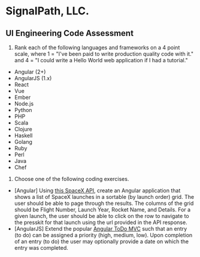 # SignalPath, LLC.
## UI Engineering Code Assessment

1. Rank each of the following languages and frameworks on a 4 point scale, where 1 = "I've been paid to write production quality code with it." and 4 = "I could write a Hello World web application if I had a tutorial."
  * Angular (2+)
  * AngularJS (1.x)
  * React
  * Vue
  * Ember
  * Node.js
  * Python
  * PHP
  * Scala
  * Clojure
  * Haskell
  * Golang
  * Ruby
  * Perl
  * Java
  * Chef
1. Choose one of the following coding exercises.
 - \[Angular\] Using [this SpaceX API](https://github.com/r-spacex/SpaceX-API), create an Angular application that shows a list of SpaceX launches in a sortable (by launch order) grid. The user should be able to page through the results. The columns of the grid should be Flight Number, Launch Year, Rocket Name, and Details. For a given launch, the user should be able to click on the row to navigate to the presskit for that launch using the url provided in the API response.
 - \[AngularJS\] Extend the popular [Angular ToDo MVC](http://todomvc.com/examples/angularjs/#/) such that an entry (to do) can be assigned a priority (high, medium, low).  Upon completion of an entry (to do) the user may optionally provide a date on which the entry was completed.
